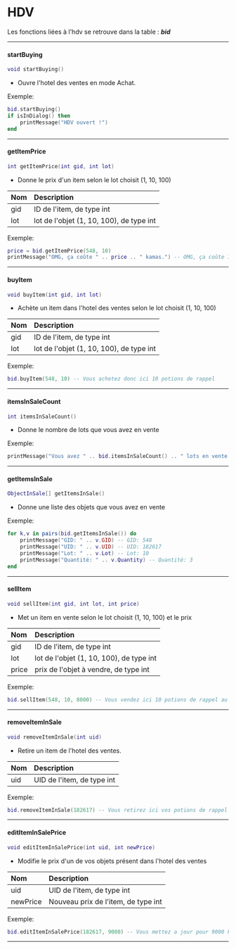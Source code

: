 # HDV

Les fonctions liées à l'hdv se retrouve dans la table : _**bid**_

---

#### startBuying

```lua
void startBuying()
```

* Ouvre l'hotel des ventes en mode Achat.

Exemple:

```lua
bid.startBuying()
if isInDialog() then
    printMessage("HDV ouvert !")
end
```

---

#### getItemPrice

```lua
int getItemPrice(int gid, int lot)
```

* Donne le prix d'un item selon le lot choisit \(1, 10, 100\)

| Nom | Description |
| :--- | :--- |
| gid | ID de l'item, de type int |
| lot | lot de l'objet (1, 10, 100), de type int |

Exemple:

```lua
price = bid.getItemPrice(548, 10)
printMessage("OMG, ça coûte " .. price .. " kamas.") -- OMG, ça coûte 10 kamas.
```

---

#### buyItem

```lua
void buyItem(int gid, int lot)
```

* Achète un item dans l'hotel des ventes selon le lot choisit \(1, 10, 100\)

| Nom | Description |
| :--- | :--- |
| gid | ID de l'item, de type int |
| lot | lot de l'objet (1, 10, 100), de type int |

Exemple:

```lua
bid.buyItem(548, 10) -- Vous achetez donc ici 10 potions de rappel
```

---

#### itemsInSaleCount

```lua
int itemsInSaleCount()
```

* Donne le nombre de lots que vous avez en vente

Exemple:

```lua
printMessage("Vous avez " .. bid.itemsInSaleCount() .. " lots en vente.")
```

---

#### getItemsInSale

```lua
ObjectInSale[] getItemsInSale()
```

* Donne une liste des objets que vous avez en vente

Exemple:

```lua
for k,v in pairs(bid.getItemsInSale()) do
    printMessage("GID: " .. v.GID) -- GID: 548
    printMessage("UID: " .. v.UID) -- UID: 182617
    printMessage("Lot: " .. v.Lot) -- Lot: 10
    printMessage("Quantité: " .. v.Quantity) -- Quantité: 3
end
```

---

#### sellItem

```lua
void sellItem(int gid, int lot, int price)
```

* Met un item en vente selon le lot choisit \(1, 10, 100\) et le prix

| Nom | Description |
| :--- | :--- |
| gid | ID de l'item, de type int |
| lot | lot de l'objet (1, 10, 100), de type int |
| price | prix de l'objet à vendre, de type int |

Exemple:

```lua
bid.sellItem(548, 10, 8000) -- Vous vendez ici 10 potions de rappel au prix de 8000 kamas
```

---

#### removeItemInSale

```lua
void removeItemInSale(int uid)
```

* Retire un item de l'hotel des ventes.

| Nom | Description |
| :--- | :--- |
| uid | UID de l'item, de type int |

Exemple:

```lua
bid.removeItemInSale(182617) -- Vous retirez ici vos potions de rappel
```

---

#### editItemInSalePrice

```lua
void editItemInSalePrice(int uid, int newPrice)
```

* Modifie le prix d'un de vos objets présent dans l'hotel des ventes

| Nom | Description |
| :--- | :--- |
| uid | UID de l'item, de type int |
| newPrice | Nouveau prix de l'item, de type int |

Exemple:

```lua
bid.editItemInSalePrice(182617, 9000) -- Vous mettez a jour pour 9000 kamas.
```

---

